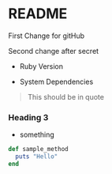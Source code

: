 # README

First Change for gitHub

Second change after secret

* Ruby Version

* System Dependencies

> This should be in quote

### Heading 3

- something

``` ruby
def sample_method
  puts "Hello"
end
```
